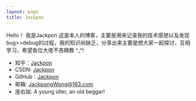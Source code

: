 ```yaml
---
layout: page
title: Jackpon
---
```


Hello！
我是Jackpon
这是本人的博客，主要是用来记录我的技术感想以及发现bug>>debug的过程，我的知识尚缺乏，分享出来主要是想大家一起探讨，互相学习，希望各位大佬不吝赐教 ^_^! 


* 知乎：<a href="https://www.zhihu.com/people/Jackpon">Jackpon</a>
* CSDN: <a href="http://blog.csdn.net/Jackponwong">Jackpon</a>
* GitHub：<a href="https://github.com/Jackpon">Jackpon</a>
* 邮箱: JackpongWong@163.com
* 座右铭: A young idler, an old beggar!

